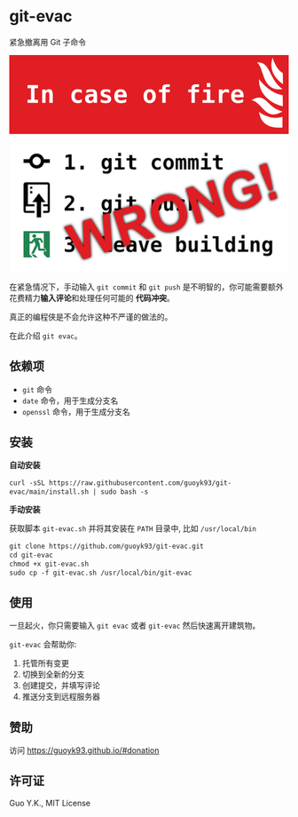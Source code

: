 # git-evac

紧急撤离用 Git 子命令

![incaseoffirewrong](img-wrong.png)

在紧急情况下，手动输入 `git commit` 和 `git push` 是不明智的，你可能需要额外花费精力**输入评论**和处理任何可能的
**代码冲突**。

真正的编程侠是不会允许这种不严谨的做法的。

在此介绍 `git evac`。

## 依赖项

* `git` 命令
* `date` 命令，用于生成分支名
* `openssl` 命令，用于生成分支名

## 安装

**自动安装**

```shell
curl -sSL https://raw.githubusercontent.com/guoyk93/git-evac/main/install.sh | sudo bash -s
```

**手动安装**

获取脚本 `git-evac.sh` 并将其安装在 `PATH` 目录中, 比如 `/usr/local/bin`

```shell
git clone https://github.com/guoyk93/git-evac.git
cd git-evac
chmod +x git-evac.sh
sudo cp -f git-evac.sh /usr/local/bin/git-evac
```

## 使用

一旦起火，你只需要输入 `git evac` 或者 `git-evac` 然后快速离开建筑物。

`git-evac` 会帮助你:

1. 托管所有变更
2. 切换到全新的分支
3. 创建提交，并填写评论
4. 推送分支到远程服务器

## 赞助

访问 <https://guoyk93.github.io/#donation>

## 许可证

Guo Y.K., MIT License
